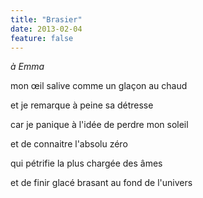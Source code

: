 ```yaml
---
title: "Brasier"
date: 2013-02-04
feature: false
---
```


*à Emma*

mon œil salive
comme un glaçon au chaud

et je remarque à peine
sa détresse

car je panique à l'idée
de perdre mon soleil

et de connaitre
l'absolu zéro

qui pétrifie
la plus chargée des âmes

et de finir glacé
brasant au fond de l'univers
